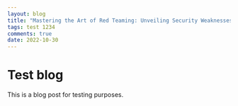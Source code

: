 ```yaml
---
layout: blog
title: "Mastering the Art of Red Teaming: Unveiling Security Weaknesses"
tags: test 1234
comments: true
date: 2022-10-30
---
```


# Test blog

This is a blog post for testing purposes.
